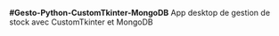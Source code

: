 **#Gesto-Python-CustomTkinter-MongoDB**
App desktop de gestion de stock avec CustomTkinter et MongoDB
